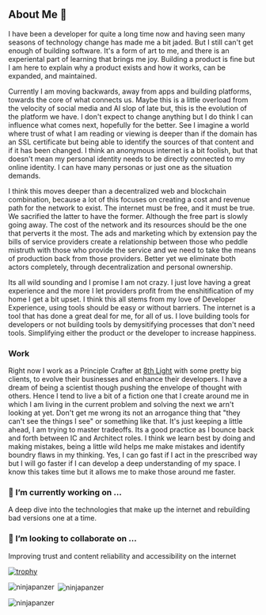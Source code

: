 ## About Me 👋

I have been a developer for quite a long time now and having seen many seasons of technology change has made me a bit jaded. But I still can't get enough of building software. It's a form of art to me, and there is an experiental part of learning that brings me joy. Building a product is fine but I am here to explain why a product exists and how it works, can be expanded, and maintained.

Currently I am moving backwards, away from apps and building platforms, towards the core of what connects us. Maybe this is a little overload from the velocity of social media and AI slop of late but, this is the evolution of the platform we have. I don't expect to change anything but I do think I can influence what comes next, hopefully for the better. See I imagine a world where trust of what I am reading or viewing is deeper than if the domain has an SSL certificate but being able to identify the sources of that content and if it has been changed. I think an anonymous internet is a bit foolish, but that doesn't mean my personal identity needs to be directly connected to my online identity. I can have many personas or just one as the situation demands.

I think this moves deeper than a decentralized web and blockchain combination, because a lot of this focuses on creating a cost and revenue path for the network to exist. The internet must be free, and it must be true. We sacrified the latter to have the former. Although the free part is slowly going away. The cost of the network and its resources should be the one that perverts it the most. The ads and marketing which by extension pay the bills of service providers create a relationship between those who peddle mistruth with those who provide the service and we need to take the means of production back from those providers. Better yet we eliminate both actors completely, through decentralization and personal ownership.

Its all wild sounding and I promise I am not crazy. I just love having a great experience and the more I let providers profit from the enshitification of my home I get a bit upset. I think this all stems from my love of Developer Experience, using tools should be easy or without barriers. The internet is a tool that has done a great deal for me, for all of us. I love building tools for developers or not building tools by demysitifying processes that don't need tools. Simplifying either the product or the developer to increase happiness.

### Work
Right now I work as a Principle Crafter at [8th Light](https://github.com/8thlight) with some pretty big clients, to evolve their businesses and enhance their developers. I have a dream of being a scientist though pushing the envelope of thought with others. Hence I tend to live a bit of a fiction one that I create around me in which I am living in the current problem and solving the next we arn't looking at yet. Don't get me wrong its not an arrogance thing that "they can't see the things I see" or something like that. It's just keeping a little ahead, I am trying to master tradeoffs. Its a good practice as I bounce back and forth between IC and Architect roles. I think we learn best by doing and making mistakes, being a little wild helps me make mistakes and identify boundry flaws in my thinking. Yes, I can go fast if I act in the prescribed way but I will go faster if I can develop a deep understanding of my space. I know this takes time but it allows me to make those around me faster.

### 🔭 I’m currently working on ...
A deep dive into the technologies that make up the internet and rebuilding bad versions one at a time.
### 👯 I’m looking to collaborate on ...
Improving trust and content reliability and accessibility on the internet

<!--
**ninjapanzer/ninjapanzer** is a ✨ _special_ ✨ repository because its `README.md` (this file) appears on your GitHub profile.

Here are some ideas to get you started:

- 🔭 I’m currently working on ...
- 🌱 I’m currently learning ...
- 👯 I’m looking to collaborate on ...
- 🤔 I’m looking for help with ...
- 
- 📫 How to reach me: ...
- 😄 Pronouns: ...
- ⚡ Fun fact: ...
-->

[![trophy](https://github-profile-trophy.vercel.app/?username=ninjapanzer&theme=oldie)](https://github.com/ryo-m/github-profile-trophy)

<p><img align="left" src="https://github-readme-stats.vercel.app/api/top-langs?username=ninjapanzer&show_icons=true&locale=en&layout=compact" alt="ninjapanzer" /></p>

<p>&nbsp;<img align="center" src="https://github-readme-stats.vercel.app/api?username=ninjapanzer&show_icons=true&locale=en" alt="ninjapanzer" /></p>

<p><img align="center" src="https://github-readme-streak-stats.herokuapp.com/?user=ninjapanzer&" alt="ninjapanzer" /></p>

